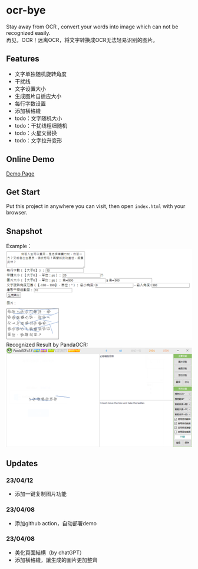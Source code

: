 # ocr-bye
Stay away from OCR , convert your words into image which can not be recognized easily. 
</br>
再见，OCR！远离OCR，将文字转换成OCR无法轻易识别的图片。

## Features
- 文字单独随机旋转角度
- 干扰线
- 文字设置大小
- 生成图片自适应大小
- 每行字数设置
- 添加橫格綫
- todo：文字随机大小
- todo：干扰线粗细随机
- todo：火星文替换
- todo：文字拉升变形

## Online Demo
[Demo Page](https://blog.lebear.top/ocr-bye/)

## Get Start
Put this project in anywhere you can visit, then open `index.html` with your browser.

## Snapshot
Example：
![示例](img/img1.png)
Recognized Result by PandaOCR:
![示例2](img/img2.png)

## Updates

### 23/04/12
- 添加一键复制图片功能

### 23/04/08
- 添加github action，自动部署demo

### 23/04/08
- 美化頁面結構（by chatGPT）
- 添加橫格綫，讓生成的圖片更加整齊
